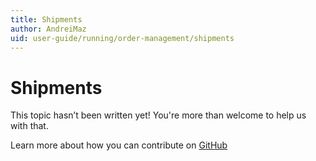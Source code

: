 ```yaml
---
title: Shipments
author: AndreiMaz
uid: user-guide/running/order-management/shipments
---
```

# Shipments

This topic hasn’t been written yet! You're more than welcome to help us with that.

Learn more about how you can contribute on [GitHub](https://github.com/nopSolutions/nopCommerce-Docs/blob/master/CONTRIBUTING.md)